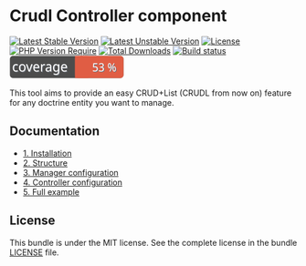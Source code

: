 # Crudl Controller component

[![Latest Stable Version](https://poser.pugx.org/softspring/crudl-controller/v/stable.svg)](https://packagist.org/packages/softspring/crudl-controller)
[![Latest Unstable Version](https://poser.pugx.org/softspring/crudl-controller/v/unstable.svg)](https://packagist.org/packages/softspring/crudl-controller)
[![License](https://poser.pugx.org/softspring/crudl-controller/license.svg)](https://packagist.org/packages/softspring/crudl-controller)
[![PHP Version Require](http://poser.pugx.org/softspring/crudl-controller/require/php)](https://packagist.org/packages/softspring/crudl-controller)
[![Total Downloads](https://poser.pugx.org/softspring/crudl-controller/downloads)](https://packagist.org/packages/softspring/crudl-controller)
[![Build status](https://github.com/softspring/crudl-controller/actions/workflows/php.yml/badge.svg?branch=5.0)](https://github.com/softspring/crudl-controller/actions/workflows/php.yml)
![Coverage](https://raw.githubusercontent.com/softspring/crudl-controller/5.0/.github/badges/coverage.svg)

This tool aims to provide an easy CRUD+List (CRUDL from now on) feature for any doctrine entity you want to manage.

## Documentation

- [1. Installation](docs/1_installation.md)
- [2. Structure](docs/2_structure.md)
- [3. Manager configuration](docs/3_manager.md)
- [4. Controller configuration](docs/4_controller.md)
- [5. Full example](docs/5_full_example.md)

## License

This bundle is under the MIT license. See the complete license in the bundle [LICENSE](LICENSE) file.
